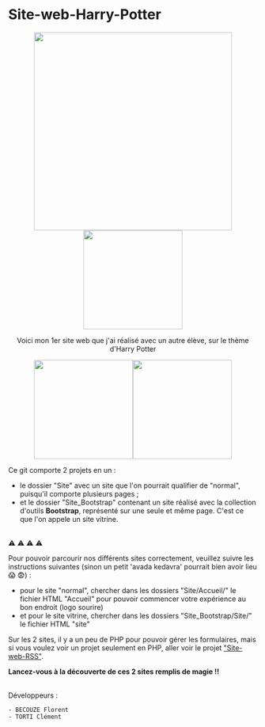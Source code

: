 # Site-web-Harry-Potter

<p align="center">
  <img src="http://www.premiere.fr/sites/default/files/styles/scale_crop_1280x720/public/2018-09/Capture%20d%E2%80%99e%CC%81cran%202018-09-03%20a%CC%80%2011.17.52.png" width=400/>
  <img src="https://timedotcom.files.wordpress.com/2014/07/301386_full1.jpg" width=200/>
</p>

<p align="center">Voici mon 1er site web que j'ai réalisé avec un autre élève, sur le thème d'Harry Potter</p>

<p align="center">
  <img src="https://i.skyrock.net/2347/77772347/pics/2996372489_1_13_13d7aQeZ.gif" width=200/><img        src="http://blog.feerik.com/images/baguettes-grandes.png" width=200/>
</p>


Ce git comporte 2 projets en un :
* le dossier "Site" avec un site que l'on pourrait qualifier de "normal", puisqu'il comporte plusieurs pages ;
* et le dossier "Site_Bootstrap" contenant un site réalisé avec la collection d'outils **Bootstrap**, représenté sur une seule et même page. C'est ce que l'on appele un site vitrine.


*</br>*
:warning: :warning: :warning: :warning:

Pour pouvoir parcourir nos différents sites correctement, veuillez suivre les instructions suivantes (sinon un petit 'avada kedavra' pourrait bien avoir lieu :scream: :fearful:) :
* pour le site "normal", chercher dans les dossiers "Site/Accueil/" le fichier HTML "Accueil" pour pouvoir commencer votre expérience au bon endroit (logo sourire)
* et pour le site vitrine, chercher dans les dossiers "Site_Bootstrap/Site/" le fichier HTML "site"


Sur les 2 sites, il y a un peu de PHP pour pouvoir gérer les formulaires, mais si vous voulez voir un projet seulement en PHP, aller voir le projet ["Site-web-RSS"](https://github.com/FlorentBecouze/Site-web-RSS).


**Lancez-vous à la découverte de ces 2 sites remplis de magie !!**


<br/>
Développeurs :

    - BECOUZE Florent
    - TORTI Clément
